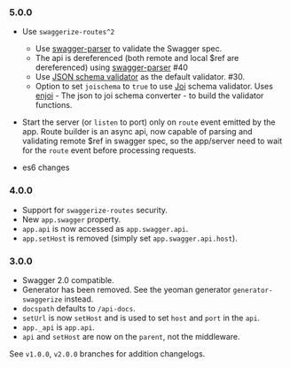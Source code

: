 ### 5.0.0

* Use `swaggerize-routes^2`
    - Use [swagger-parser](https://github.com/BigstickCarpet/swagger-parser) to validate the Swagger spec.
    - The api is dereferenced (both remote and local $ref are dereferenced) using [swagger-parser](https://github.com/BigstickCarpet/swagger-parser) #40
    - Use [JSON schema validator](https://github.com/mafintosh/is-my-json-valid) as the default validator. #30.
    - Option to set `joischema` to `true` to use [Joi](https://github.com/hapijs/joi) schema validator. Uses [enjoi](https://github.com/tlivings/enjoi) - The json to joi schema converter - to build the validator functions.

* Start the server (or `listen` to port) only on `route` event emitted by the app. Route builder is an async api, now capable of parsing and validating remote $ref in swagger spec, so the app/server need to wait for the `route` event before processing requests.

* es6 changes

### 4.0.0

* Support for `swaggerize-routes` security.
* New `app.swagger` property.
* `app.api` is now accessed as `app.swagger.api`.
* `app.setHost` is removed (simply set `app.swagger.api.host`).

### 3.0.0

* Swagger 2.0 compatible.
* Generator has been removed. See the yeoman generator `generator-swaggerize` instead.
* `docspath` defaults to `/api-docs`.
* `setUrl` is now `setHost` and is used to set `host` and `port` in the `api`.
* `app._api` is `app.api`.
* `api` and `setHost` are now on the `parent`, not the middleware.

See `v1.0.0`, `v2.0.0` branches for addition changelogs.
